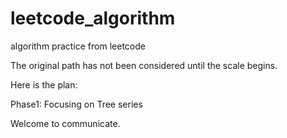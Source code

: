 # leetcode_algorithm
algorithm practice from leetcode

The original path has not been considered until the scale begins.

Here is the plan:

Phase1: Focusing on Tree series

Welcome to communicate. 
